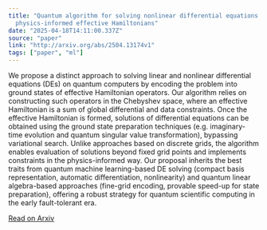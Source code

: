 ```yaml
---
title: "Quantum algorithm for solving nonlinear differential equations based on
  physics-informed effective Hamiltonians"
date: "2025-04-18T14:11:00.337Z"
source: "paper"
link: "http://arxiv.org/abs/2504.13174v1"
tags: ["paper", "ml"]
---
```


We propose a distinct approach to solving linear and nonlinear differential equations (DEs) on quantum computers by encoding the problem into ground states of effective Hamiltonian operators. Our algorithm relies on constructing such operators in the Chebyshev space, where an effective Hamiltonian is a sum of global differential and data constraints. Once the effective Hamiltonian is formed, solutions of differential equations can be obtained using the ground state preparation techniques (e.g. imaginary-time evolution and quantum singular value transformation), bypassing variational search. Unlike approaches based on discrete grids, the algorithm enables evaluation of solutions beyond fixed grid points and implements constraints in the physics-informed way. Our proposal inherits the best traits from quantum machine learning-based DE solving (compact basis representation, automatic differentiation, nonlinearity) and quantum linear algebra-based approaches (fine-grid encoding, provable speed-up for state preparation), offering a robust strategy for quantum scientific computing in the early fault-tolerant era.

[Read on Arxiv](http://arxiv.org/abs/2504.13174v1)
